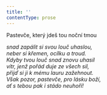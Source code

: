 ```yaml
---
title: ''
contentType: prose
---
```


Pastevče, který jdeš tou noční tmou

_snad zapálit si svou louč uhaslou,  
neber si křemen, ocílku a troud.  
Kdyby tvou louč snad znovu uhasil  
vítr, jenž pořád duje ze všech sil,  
přijď si ji k mému lauru zažehnout.  
Však pozor, pastevče, pro lásku boží,  
ať s tebou pak i stádo neuhoří!_

